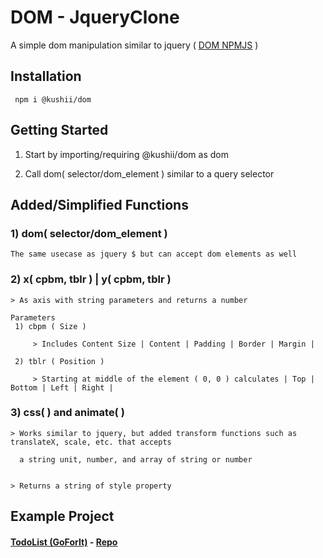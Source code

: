 # DOM - JqueryClone
  A simple dom manipulation similar to jquery ( [DOM NPMJS](https://www.npmjs.com/package/@kushii/dom) )
  
## Installation 

     npm i @kushii/dom
     
## Getting Started

  1) Start by importing/requiring @kushii/dom as dom
  
  2) Call dom( selector/dom_element ) similar to a query selector

## Added/Simplified Functions

### 1) dom( selector/dom_element )

    The same usecase as jquery $ but can accept dom elements as well
    
### 2) x( cpbm, tblr ) | y( cpbm, tblr )

    > As axis with string parameters and returns a number
    
    Parameters    
     1) cbpm ( Size )
     
         > Includes Content Size | Content | Padding | Border | Margin | 
         
     2) tblr ( Position ) 
     
         > Starting at middle of the element ( 0, 0 ) calculates | Top | Bottom | Left | Right | 
         
### 3) css( ) and animate( ) 

    > Works similar to jquery, but added transform functions such as translateX, scale, etc. that accepts
    
      a string unit, number, and array of string or number
      
      
    > Returns a string of style property  
    
## Example Project

  #### [TodoList (GoForIt)](https://todolist-goforit.herokuapp.com/) - [Repo](https://github.com/u-Kuro/ToDoList-GoForIt)
  
    
